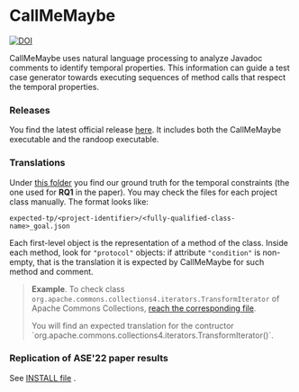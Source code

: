 # CallMeMaybe
[![DOI](https://zenodo.org/badge/DOI/10.5281/zenodo.6973579.svg)](https://doi.org/10.5281/zenodo.6973579)

CallMeMaybe uses natural language processing to analyze Javadoc comments to identify temporal properties. This information can guide a test case
generator towards executing sequences of method calls that respect the temporal properties.

### Releases

You find the latest official release [here](https://github.com/ariannab/callmemaybe/releases/tag/ASE-artifact-rebuttal). It includes both the CallMeMaybe executable and the randoop executable.

### Translations
Under <a href=https://github.com/ariannab/callmemaybe/tree/master/expected-tp>this folder</a> you find our ground truth for the temporal constraints (the one used for **RQ1** in the paper). You may check the files for each project class manually. The format looks like:  
```
expected-tp/<project-identifier>/<fully-qualified-class-name>_goal.json
```

Each first-level object is the representation of a method of the class. Inside each method, look for `"protocol"` objects: if attribute `"condition"` is non-empty, that is the translation it is expected by CallMeMaybe for such method and comment.


> <b>Example</b>. To check class `org.apache.commons.collections4.iterators.TransformIterator` of Apache Commons Collections, <a href=https://github.com/ariannab/callmemaybe/blob/master/expected-tp/collections4/org.apache.commons.collections4.iterators.TransformIterator_goal.json>reach the corresponding file</a>. 
> <p>You will find an expected translation for the contructor `org.apache.commons.collections4.iterators.TransformIterator()`.


### Replication of ASE'22 paper results

See [INSTALL file](https://github.com/ariannab/callmemaybe/blob/master/INSTALL.md) .
